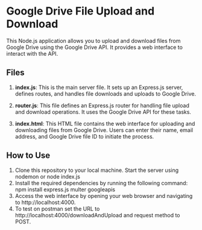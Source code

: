 # Google Drive File Upload and Download

This Node.js application allows you to upload and download files from Google Drive using the Google Drive API. It provides a web interface to interact with the API.

## Files

1. **index.js**: This is the main server file. It sets up an Express.js server, defines routes, and handles file downloads and uploads to Google Drive.

2. **router.js**: This file defines an Express.js router for handling file upload and download operations. It uses the Google Drive API for these tasks.

3. **index.html**: This HTML file contains the web interface for uploading and downloading files from Google Drive. Users can enter their name, email address, and Google Drive file ID to initiate the process.

## How to Use

1. Clone this repository to your local machine.
Start the server using nodemon or node index.js
2. Install the required dependencies by running the following command:
   npm install express.js multer googleapis 
3. Access the web interface by opening your web browser and navigating to http://localhost:4000.
4. To test on postman set the URL to http://localhost:4000/downloadAndUpload and request method to POST. 

